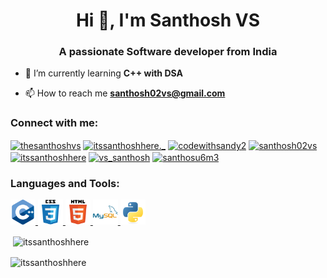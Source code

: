<h1 align="center">Hi 👋, I'm Santhosh VS</h1>
<h3 align="center">A passionate Software developer from India</h3>

- 🌱 I’m currently learning **C++ with DSA**

- 📫 How to reach me **santhosh02vs@gmail.com**

<h3 align="left">Connect with me:</h3>
<p align="left">
<a href="https://linkedin.com/in/thesanthoshvs" target="blank"><img align="center" src="https://raw.githubusercontent.com/rahuldkjain/github-profile-readme-generator/master/src/images/icons/Social/linked-in-alt.svg" alt="thesanthoshvs" height="30" width="40" /></a>
<a href="https://instagram.com/itssanthoshhere._" target="blank"><img align="center" src="https://raw.githubusercontent.com/rahuldkjain/github-profile-readme-generator/master/src/images/icons/Social/instagram.svg" alt="itssanthoshhere._" height="30" width="40" /></a>
<a href="https://www.codechef.com/users/codewithsandy2" target="blank"><img align="center" src="https://cdn.jsdelivr.net/npm/simple-icons@3.1.0/icons/codechef.svg" alt="codewithsandy2" height="30" width="40" /></a>
<a href="https://www.hackerrank.com/santhosh02vs" target="blank"><img align="center" src="https://raw.githubusercontent.com/rahuldkjain/github-profile-readme-generator/master/src/images/icons/Social/hackerrank.svg" alt="santhosh02vs" height="30" width="40" /></a>
<a href="https://codeforces.com/profile/itssanthoshhere" target="blank"><img align="center" src="https://raw.githubusercontent.com/rahuldkjain/github-profile-readme-generator/master/src/images/icons/Social/codeforces.svg" alt="itssanthoshhere" height="30" width="40" /></a>
<a href="https://www.leetcode.com/vs_santhosh" target="blank"><img align="center" src="https://raw.githubusercontent.com/rahuldkjain/github-profile-readme-generator/master/src/images/icons/Social/leet-code.svg" alt="vs_santhosh" height="30" width="40" /></a>
<a href="https://auth.geeksforgeeks.org/user/santhosu6m3" target="blank"><img align="center" src="https://raw.githubusercontent.com/rahuldkjain/github-profile-readme-generator/master/src/images/icons/Social/geeks-for-geeks.svg" alt="santhosu6m3" height="30" width="40" /></a>
</p>

<h3 align="left">Languages and Tools:</h3>
<p align="left"> <a href="https://www.w3schools.com/cpp/" target="_blank" rel="noreferrer"> <img src="https://raw.githubusercontent.com/devicons/devicon/master/icons/cplusplus/cplusplus-original.svg" alt="cplusplus" width="40" height="40"/> </a> <a href="https://www.w3schools.com/css/" target="_blank" rel="noreferrer"> <img src="https://raw.githubusercontent.com/devicons/devicon/master/icons/css3/css3-original-wordmark.svg" alt="css3" width="40" height="40"/> </a> <a href="https://www.w3.org/html/" target="_blank" rel="noreferrer"> <img src="https://raw.githubusercontent.com/devicons/devicon/master/icons/html5/html5-original-wordmark.svg" alt="html5" width="40" height="40"/> </a> <a href="https://www.mysql.com/" target="_blank" rel="noreferrer"> <img src="https://raw.githubusercontent.com/devicons/devicon/master/icons/mysql/mysql-original-wordmark.svg" alt="mysql" width="40" height="40"/> </a> <a href="https://www.python.org" target="_blank" rel="noreferrer"> <img src="https://raw.githubusercontent.com/devicons/devicon/master/icons/python/python-original.svg" alt="python" width="40" height="40"/> </a> </p>

<p>&nbsp;<img align="center" src="https://github-readme-stats.vercel.app/api?username=itssanthoshhere&show_icons=true&locale=en" alt="itssanthoshhere" /></p>

<p><img align="center" src="https://github-readme-streak-stats.herokuapp.com/?user=itssanthoshhere&" alt="itssanthoshhere" /></p>
